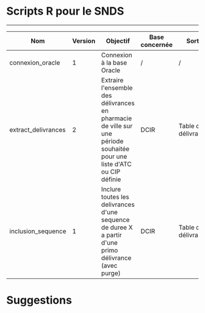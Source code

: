 # Scripts R pour le SNDS  

___


| Nom |  Version |Objectif | Base concernée | Sortie | Requirements | Dernière Maj |
|-----|----------|---------|----------------|--------|--------------|-----|
| connexion_oracle | 1 | Connexion à la base Oracle | / | / | / | 08/04/2025 |
| extract_delivrances| 2 |Extraire l'ensemble des délivrances en pharmacie de ville sur une période souhaitée pour une liste d'ATC ou CIP définie | DCIR | Table de délivrances | connexion_oracle.R | 08/04/2025 |
| inclusion_sequence | 1 | Inclure toutes les delivrances d'une sequence de duree X a partir d'une primo délivrance (avec purge) | DCIR | Table de délivrances | connexion_oracle.R | 09/04/2025 |

# Suggestions 

